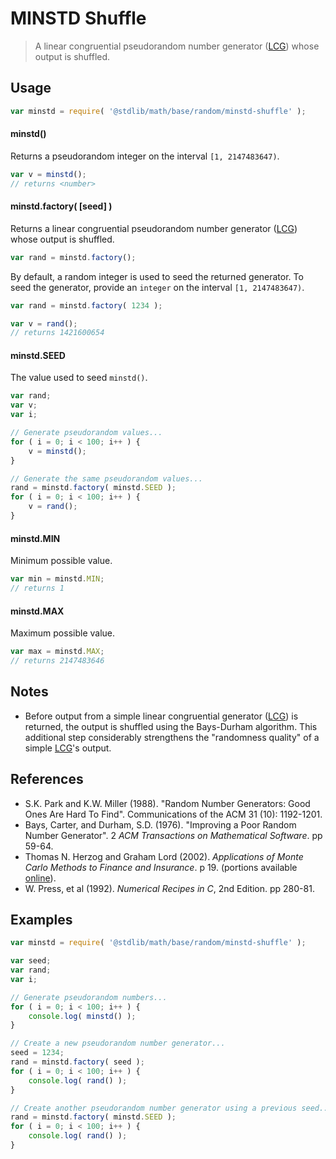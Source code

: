 MINSTD Shuffle
===

> A linear congruential pseudorandom number generator ([LCG][lcg]) whose output is shuffled.


<!-- <usage> -->

## Usage

``` javascript
var minstd = require( '@stdlib/math/base/random/minstd-shuffle' );
```

#### minstd()

Returns a pseudorandom integer on the interval `[1, 2147483647)`.

``` javascript
var v = minstd();
// returns <number>
```

#### minstd.factory( \[seed\] )

Returns a linear congruential pseudorandom number generator ([LCG][lcg]) whose output is shuffled.

``` javascript
var rand = minstd.factory();
```

By default, a random integer is used to seed the returned generator. To seed the generator, provide an `integer` on the interval `[1, 2147483647)`.

``` javascript
var rand = minstd.factory( 1234 );

var v = rand();
// returns 1421600654
```

#### minstd.SEED

The value used to seed `minstd()`.

``` javascript
var rand;
var v;
var i;

// Generate pseudorandom values...
for ( i = 0; i < 100; i++ ) {
    v = minstd();
}

// Generate the same pseudorandom values... 
rand = minstd.factory( minstd.SEED );
for ( i = 0; i < 100; i++ ) {
    v = rand();
}
```

#### minstd.MIN

Minimum possible value.

``` javascript
var min = minstd.MIN;
// returns 1
```

#### minstd.MAX

Maximum possible value.

``` javascript
var max = minstd.MAX;
// returns 2147483646
```

<!-- </usage> -->


<!-- <notes> -->

## Notes

* Before output from a simple linear congruential generator ([LCG][lcg]) is returned, the output is shuffled using the Bays-Durham algorithm. This additional step considerably strengthens the "randomness quality" of a simple [LCG][lcg]'s output.

<!-- </notes> -->


<!-- <references> -->

## References

* S.K. Park and K.W. Miller (1988). "Random Number Generators: Good Ones Are Hard To Find". Communications of the ACM 31 (10): 1192-1201.
* Bays, Carter, and Durham, S.D. (1976). "Improving a Poor Random Number Generator". 2 *ACM Transactions on Mathematical Software*. pp 59-64.
* Thomas N. Herzog and Graham Lord (2002). *Applications of Monte Carlo Methods to Finance and Insurance*. p 19. (portions available [online][book-link]).
* W. Press, et al (1992). *Numerical Recipes in C*, 2nd Edition. pp 280-81.


<!-- </references> -->


<!-- <examples> -->

## Examples

``` javascript
var minstd = require( '@stdlib/math/base/random/minstd-shuffle' );

var seed;
var rand;
var i;

// Generate pseudorandom numbers...
for ( i = 0; i < 100; i++ ) {
    console.log( minstd() );
}

// Create a new pseudorandom number generator...
seed = 1234;
rand = minstd.factory( seed );
for ( i = 0; i < 100; i++ ) {
    console.log( rand() );
}

// Create another pseudorandom number generator using a previous seed...
rand = minstd.factory( minstd.SEED );
for ( i = 0; i < 100; i++ ) {
    console.log( rand() );
}
```

<!-- </examples> -->


<!-- <links> -->

[lcg]: https://en.wikipedia.org/wiki/Linear_congruential_generator
[book-link]: http://books.google.com/books

<!-- </links> -->
